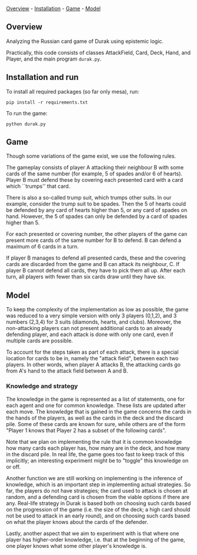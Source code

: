 [Overview](#overview) - 
[Installation](#installation) - 
[Game](#game) -
[Model](#model)

## Overview
Analyzing the Russian card game of Durak using epistemic logic. 

Practically, this code consists of classes AttackField, Card, Deck, Hand, and Player, and the main program ```durak.py```. 

## Installation and run
To install all required packages (so far only mesa), run:
```
pip install -r requirements.txt
```
To run the game:
```
python durak.py
```

## Game
Though some variations of the game exist, we use the following rules.

The gameplay consists of player A attacking their neighbour B with some cards of the same number (for example, 5 of spades and/or 6 of hearts). Player B must defend these by covering each presented card with a card which ``trumps'' that card. 

There is also a so-called trump suit, which trumps other suits. In our example, consider the trump suit to be spades. Then the 5 of hearts could be defended by any card of hearts higher than 5, or any card of spades on hand. However, the 5 of spades can only be defended by a card of spades higher than 5. 

For each presented or covering number, the other players of the game can present more cards of the same number for B to defend. B can defend a maximum of 6 cards in a turn.

If player B manages to defend all presented cards, these and the covering cards are discarded from the game and B can attack its neighbour, C. If player B cannot defend all cards, they have to pick them all up. After each turn, all players with fewer than six cards draw until they have six.

## Model
To keep the complexity of the implementation as low as possible, the game was reduced to a very simple version with only 3 players (0,1,2), and 3 numbers (2,3,4) for 3 suits (diamonds, hearts, and clubs). Moreover, the non-attacking players can not present additional cards to an already defending player, and each attack is done with only one card, even if multiple cards are possible. 

To account for the steps taken as part of each attack, there is a special location for cards to be in, namely the "attack field", between each two players. In other words, when player A attacks B, the attacking cards go from A's hand to the attack field between A and B. 

### Knowledge and strategy
The knowledge in the game is represented as a list of statements, one for each agent and one for common knowledge. These lists are updated after each move. The knowledge that is gained in the game concerns the cards in the hands of the players, as well as the cards in the deck and the discard pile. Some of these cards are known for sure, while others are of the form "Player 1 knows that Player 2 has a subset of the following cards". 

Note that we plan on implementing the rule that it is common knowledge how many cards each player has, how many are in the deck, and how many in the discard pile. In real life, the game goes too fast to keep track of this implicitly; an interesting experiment might be to "toggle" this knowledge on or off.

Another function we are still working on implementing is the inference of knowledge, which is an important step in implementing actual strategies. So far, the players do not have strategies; the card used to attack is chosen at random, and a defending card is chosen from the viable options if there are any. Real-life strategy in Durak is based both on choosing such cards based on the progression of the game (i.e. the size of the deck; a high card should not be used to attack in an early round), and on choosing such cards based on what the player knows about the cards of the defender. 

Lastly, another aspect that we aim to experiment with is that where one player has higher-order knowledge, i.e. that at the beginning of the game, one player knows what some other player's knowledge is. 